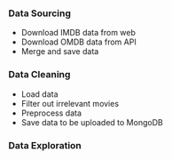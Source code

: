 ### Data Sourcing
* Download IMDB data from web
* Download OMDB data from API
* Merge and save data

### Data Cleaning
* Load data
* Filter out irrelevant movies
* Preprocess data
* Save data to be uploaded to MongoDB

### Data Exploration
